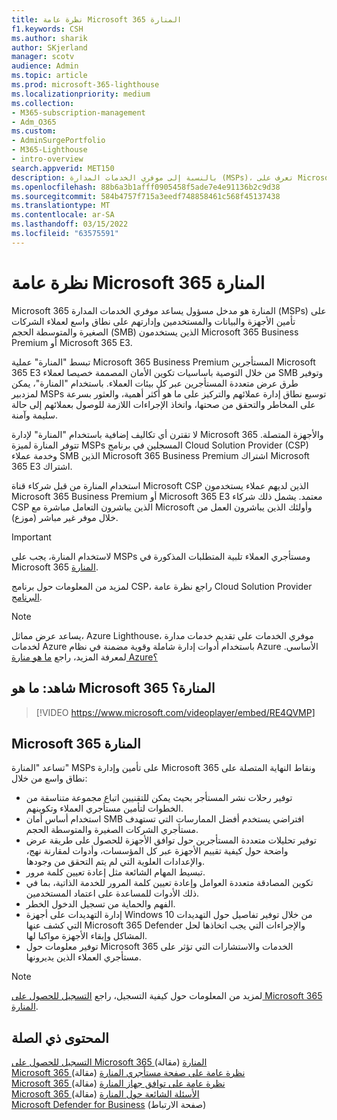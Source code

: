 ```yaml
---
title: نظرة عامة Microsoft 365 المنارة
f1.keywords: CSH
ms.author: sharik
author: SKjerland
manager: scotv
audience: Admin
ms.topic: article
ms.prod: microsoft-365-lighthouse
ms.localizationpriority: medium
ms.collection:
- M365-subscription-management
- Adm_O365
ms.custom:
- AdminSurgePortfolio
- M365-Lighthouse
- intro-overview
search.appverid: MET150
description: بالنسبة إلى موفري الخدمات المدارة (MSPs)، تعرف على Microsoft 365 منارة تساعدك على تأمين مستأجري العملاء وإدارتهم في موقع واحد.
ms.openlocfilehash: 88b6a3b1afff0905458f5ade7e4e91136b2c9d38
ms.sourcegitcommit: 584b4757f715a3eedf748858461c568f45137438
ms.translationtype: MT
ms.contentlocale: ar-SA
ms.lasthandoff: 03/15/2022
ms.locfileid: "63575591"
---
```

# <a name="overview-of-microsoft-365-lighthouse"></a>نظرة عامة Microsoft 365 المنارة

Microsoft 365 المنارة هو مدخل مسؤول يساعد موفري الخدمات المدارة (MSPs) على تأمين الأجهزة والبيانات والمستخدمين وإدارتهم على نطاق واسع لعملاء الشركات الصغيرة والمتوسطة الحجم (SMB) الذين يستخدمون Microsoft 365 Business Premium أو Microsoft 365 E3. 

تبسط "المنارة" عملية Microsoft 365 Business Premium المستأجرين Microsoft 365 E3 من خلال التوصية باساسيات تكوين الأمان المصممة خصيصا لعملاء SMB وتوفير طرق عرض متعددة المستأجرين عبر كل بيئات العملاء. باستخدام "المنارة"، يمكن لمزدبير MSPs توسيع نطاق إدارة عملائهم والتركيز على ما هو أكثر أهمية، والعثور بسرعة على المخاطر والتحقق من صحتها، واتخاذ الإجراءات اللازمة للوصول بعملائهم إلى حالة سليمة وآمنة.

لا تقترن أي تكاليف إضافية باستخدام "المنارة" لإدارة Microsoft 365 والأجهزة المتصلة. تتوفر المنارة لميزة MSPs المسجلين في برنامج Cloud Solution Provider (CSP) وخدمة عملاء SMB الذين Microsoft 365 Business Premium اشتراك Microsoft 365 E3 اشتراك.

استخدام المنارة من قبل شركاء قناة Microsoft CSP الذين لديهم عملاء يستخدمون Microsoft 365 Business Premium أو Microsoft 365 E3 معتمد. يشمل ذلك شركاء CSP الذين يباشرون التعامل مباشرة مع Microsoft وأولئك الذين يباشرون العمل من خلال موفر غير مباشر (موزع). 

> [!IMPORTANT] 
> لاستخدام المنارة، يجب على MSPs ومستأجري العملاء تلبية المتطلبات المذكورة في Microsoft 365 [المنارة](m365-lighthouse-requirements.md).     

لمزيد من المعلومات حول برنامج CSP، راجع نظرة عامة Cloud Solution Provider [البرنامج](/partner-center/csp-overview).

> [!NOTE]  
> يساعد عرض مماثل، Azure Lighthouse، موفري الخدمات على تقديم خدمات مدارة لخدمات Azure باستخدام أدوات إدارة شاملة وقوية مضمنة في نظام Azure الأساسي. لمعرفة المزيد، راجع [ما هو منارة Azure؟](/azure/lighthouse/overview)   

## <a name="watch-what-is-microsoft-365-lighthouse"></a>شاهد: ما هو Microsoft 365 المنارة؟

> [!VIDEO https://www.microsoft.com/videoplayer/embed/RE4QVMP]

## <a name="microsoft-365-lighthouse-benefits"></a>Microsoft 365 المنارة

تساعد "المنارة" MSPs على تأمين وإدارة Microsoft 365 ونقاط النهاية المتصلة على نطاق واسع من خلال:

- توفير رحلات نشر المستأجر بحيث يمكن للتقنيين اتباع مجموعة متناسقة من الخطوات لتأمين مستأجري العملاء وتكوينهم. 
- استخدام أساس أمان SMB افتراضي يستخدم أفضل الممارسات التي تستهدف مستأجري الشركات الصغيرة والمتوسطة الحجم. 
- توفير تحليلات متعددة المستأجرين حول توافق الأجهزة للحصول على طريقة عرض واضحة حول كيفية تقييم الأجهزة عبر كل المؤسسات، وأدوات لمقارنة نهج، والإعدادات العلوية التي لم يتم التحقق من وجودها. 
- تبسيط المهام الشائعة مثل إعادة تعيين كلمة مرور.
- تكوين المصادقة متعددة العوامل وإعادة تعيين كلمة المرور للخدمة الذاتية، بما في ذلك الأدوات للمساعدة على اعتماد المستخدمين. 
- الفهم والحماية من تسجيل الدخول الخطر.
- إدارة التهديدات على أجهزة Windows 10 من خلال توفير تفاصيل حول التهديدات التي كشف عنها Microsoft 365 Defender والإجراءات التي يجب اتخاذها لحل المشاكل وإبقاء الأجهزة مواكبا لها.
- توفير معلومات حول Microsoft 365 الخدمات والاستشارات التي تؤثر على مستأجري العملاء الذين يديرونها.

> [!NOTE] 
> لمزيد من المعلومات حول كيفية التسجيل، راجع [التسجيل للحصول على Microsoft 365 المنارة](m365-lighthouse-sign-up.md).

## <a name="related-content"></a>المحتوى ذي الصلة

[التسجيل للحصول على Microsoft 365 المنارة](m365-lighthouse-sign-up.md) (مقالة)  
[Microsoft 365 نظرة عامة على صفحة مستأجري المنارة](m365-lighthouse-tenants-page-overview.md) (مقالة)   
[Microsoft 365 نظرة عامة على توافق جهاز المنارة](m365-lighthouse-device-compliance-page-overview.md) (مقالة)   
[Microsoft 365 الأسئلة الشائعة حول المنارة](m365-lighthouse-faq.yml) (مقالة)   
[Microsoft Defender for Business](../security/defender-business/index.yml) (صفحة الارتباط)